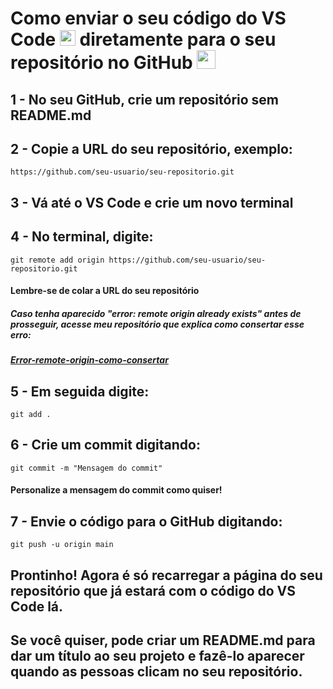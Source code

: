 # Como enviar o seu código do VS Code <img src="https://github.com/user-attachments/assets/e157c6fd-9b25-4d48-9d4b-d05c3eb50bf7" width="25"> diretamente para o seu repositório no GitHub <img src="https://github.com/user-attachments/assets/0d41e10e-198f-4a4a-a00e-edc415bd669a" width="30">

## 1 - No seu GitHub, crie um repositório sem README.md

## 2 - Copie a URL do seu repositório, exemplo:
```
https://github.com/seu-usuario/seu-repositorio.git
```
## 3 - Vá até o VS Code e crie um novo terminal

## 4 - No terminal, digite:
```
git remote add origin https://github.com/seu-usuario/seu-repositorio.git
```
#### Lembre-se de colar a URL do seu repositório

##### Caso tenha aparecido "error: remote origin already exists" antes de prosseguir, acesse meu repositório que explica como consertar esse erro:
##### [Error-remote-origin-como-consertar](https://github.com/Enzo-Camelo/Error-remote-origin-como-consertar)

## 5 - Em seguida digite:
```
git add .
```

## 6 - Crie um commit digitando:
```
git commit -m "Mensagem do commit"
```
#### Personalize a mensagem do commit como quiser!

## 7 - Envie o código para o GitHub digitando:
```
git push -u origin main
```
## Prontinho! Agora é só recarregar a página do seu repositório que já estará com o código do VS Code lá.
## Se você quiser, pode criar um README.md para dar um título ao seu projeto e fazê-lo aparecer quando as pessoas clicam no seu repositório.
